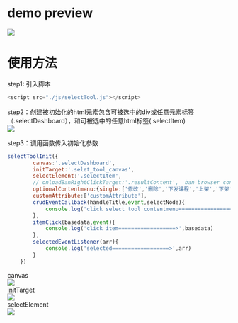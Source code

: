 demo preview  
===
![](https://github.com/Chencole/select-tool/blob/master/images/preview.gif)  
  
  
  
使用方法  
===
  
  
step1: 引入脚本  
```javascript
<script src="./js/selectTool.js"></script>
```
step2：创建被初始化的html元素包含可被选中的div或任意元素标签（.selectDashboard），和可被选中的任意html标签(.selectItem)  
![](https://github.com/Chencole/select-tool/blob/master/images/bind.png)  
  
step3：调用函数传入初始化参数  
```javascript
selectToolInit({
        canvas:'.selectDashboard',
        initTarget:'.selet_tool_canvas',
        selectElement:'.selectItem',
        // onloadBanRightClickTarget:'.resultContent',  ban browser contentmenu if mutiple select-tool methods in page
        optionalContentmenu:{single:['修改','删除','下发课程','上架','下架'],multiple:['批量删除','批量下发课程','批量上架','批量下架']},
        customAttribute:['customAttribute'],
        crudEventCallback(handleTitle,event,selectNode){
            console.log('click select tool contentmenu==================>',handleTitle,event,selectNode)
        },
        itemClick(basedata,event){
            console.log('click item==================>',basedata)
        },
        selectedEventListener(arr){
            console.log('selected==================>',arr)
        }
    })
```
canvas  
![](https://github.com/Chencole/select-tool/blob/master/images/initSelectBox.png)  
initTarget  
![](https://github.com/Chencole/select-tool/blob/master/images/select_tool_canvs.png)  
selectElement  
![](https://github.com/Chencole/select-tool/blob/master/images/selectItemAndIds.png)  
